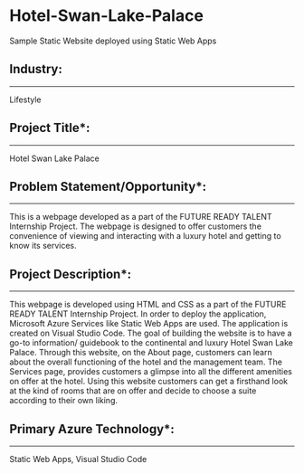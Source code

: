# Hotel-Swan-Lake-Palace
Sample Static Website deployed using Static Web Apps

## Industry:
-----------------------------------------------------------------------------------------------------------------------------------------------------------
Lifestyle

## Project Title*:
-----------------------------------------------------------------------------------------------------------------------------------------------------------
Hotel Swan Lake Palace

## Problem Statement/Opportunity*:
-----------------------------------------------------------------------------------------------------------------------------------------------------------
This is a webpage developed as a part of the FUTURE READY TALENT Internship Project. The webpage is designed to offer customers the convenience of viewing and interacting with a luxury hotel and getting to know its services.

## Project Description*:
-----------------------------------------------------------------------------------------------------------------------------------------------------------
This webpage is developed using HTML and CSS as a part of the FUTURE READY TALENT Internship Project. In order to deploy the application, Microsoft Azure Services like Static Web Apps are used. The application is created on Visual Studio Code. The goal of building the website is to have a go-to information/ guidebook to the continental and luxury Hotel Swan Lake Palace. Through this website, on the About page, customers can learn about the overall functioning of the hotel and the management team. The Services page, provides customers a glimpse into all the different amenities on offer at the hotel. Using this website customers can get a firsthand look at the kind of rooms that are on offer and decide to choose a suite according to their own liking.

## Primary Azure Technology*:
-----------------------------------------------------------------------------------------------------------------------------------------------------------
Static Web Apps, Visual Studio Code


